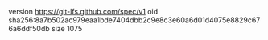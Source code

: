 version https://git-lfs.github.com/spec/v1
oid sha256:8a7b502ac979eaa1bde7404dbb2c9e8c3e60a6d01d4075e8829c676a6ddf50db
size 1075
